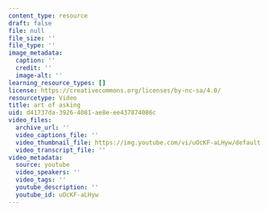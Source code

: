 ```yaml
---
content_type: resource
draft: false
file: null
file_size: ''
file_type: ''
image_metadata:
  caption: ''
  credit: ''
  image-alt: ''
learning_resource_types: []
license: https://creativecommons.org/licenses/by-nc-sa/4.0/
resourcetype: Video
title: art of asking
uid: d41737da-3926-4081-ae8e-ee437874086c
video_files:
  archive_url: ''
  video_captions_file: ''
  video_thumbnail_file: https://img.youtube.com/vi/uOcKF-aLHyw/default.jpg
  video_transcript_file: ''
video_metadata:
  source: youtube
  video_speakers: ''
  video_tags: ''
  youtube_description: ''
  youtube_id: uOcKF-aLHyw
---
```

